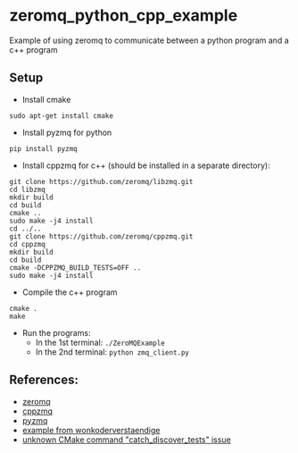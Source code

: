 # zeromq_python_cpp_example
Example of using zeromq to communicate between a python program and a c++ program

## Setup
* Install cmake
```
sudo apt-get install cmake
```
* Install pyzmq for python
```
pip install pyzmq
```
* Install cppzmq for c++ (should be installed in a separate directory):
```
git clone https://github.com/zeromq/libzmq.git
cd libzmq
mkdir build
cd build
cmake ..
sudo make -j4 install
cd ../..
git clone https://github.com/zeromq/cppzmq.git
cd cppzmq
mkdir build
cd build
cmake -DCPPZMQ_BUILD_TESTS=OFF ..
sudo make -j4 install
```
* Compile the c++ program
```
cmake .
make
```
* Run the programs:
    * In the 1st terminal: `./ZeroMQExample`
    * In the 2nd terminal: `python zmq_client.py`
## References:
* [zeromq](https://zeromq.org/)
* [cppzmq](https://github.com/zeromq/cppzmq)
* [pyzmq](https://github.com/zeromq/pyzmq)
* [example from wonkoderverstaendige](https://gist.github.com/wonkoderverstaendige/7521416)
* [unknown CMake command "catch_discover_tests" issue](https://github.com/zeromq/cppzmq/issues/334)
